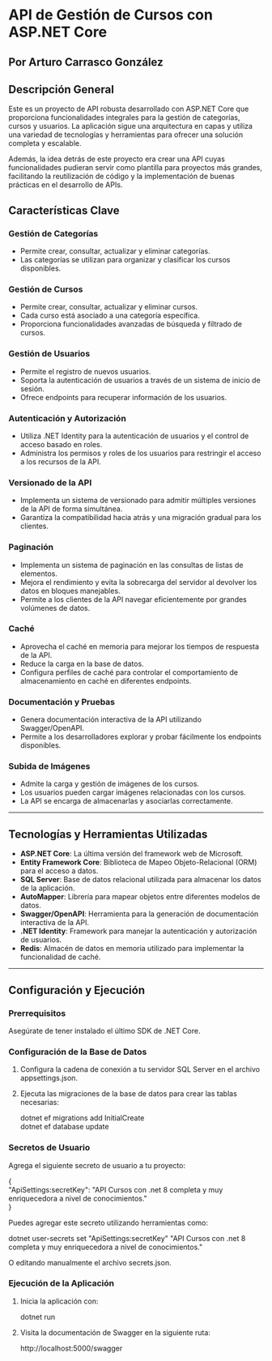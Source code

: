 # API de Gestión de Cursos con ASP.NET Core

## Por Arturo Carrasco González

## Descripción General

Este es un proyecto de API robusta desarrollado con ASP.NET Core que proporciona funcionalidades integrales para la gestión de categorías, cursos y usuarios. La aplicación sigue una arquitectura en capas y utiliza una variedad de tecnologías y herramientas para ofrecer una solución completa y escalable.

Además, la idea detrás de este proyecto era crear una API cuyas funcionalidades pudieran servir como plantilla para proyectos más grandes, facilitando la reutilización de código y la implementación de buenas prácticas en el desarrollo de APIs.

## Características Clave

### Gestión de Categorías

- Permite crear, consultar, actualizar y eliminar categorías.
- Las categorías se utilizan para organizar y clasificar los cursos disponibles.

### Gestión de Cursos

- Permite crear, consultar, actualizar y eliminar cursos.
- Cada curso está asociado a una categoría específica.
- Proporciona funcionalidades avanzadas de búsqueda y filtrado de cursos.

### Gestión de Usuarios

- Permite el registro de nuevos usuarios.
- Soporta la autenticación de usuarios a través de un sistema de inicio de sesión.
- Ofrece endpoints para recuperar información de los usuarios.

### Autenticación y Autorización

- Utiliza .NET Identity para la autenticación de usuarios y el control de acceso basado en roles.
- Administra los permisos y roles de los usuarios para restringir el acceso a los recursos de la API.

### Versionado de la API

- Implementa un sistema de versionado para admitir múltiples versiones de la API de forma simultánea.
- Garantiza la compatibilidad hacia atrás y una migración gradual para los clientes.

### Paginación

- Implementa un sistema de paginación en las consultas de listas de elementos.
- Mejora el rendimiento y evita la sobrecarga del servidor al devolver los datos en bloques manejables.
- Permite a los clientes de la API navegar eficientemente por grandes volúmenes de datos.

### Caché

- Aprovecha el caché en memoria para mejorar los tiempos de respuesta de la API.
- Reduce la carga en la base de datos.
- Configura perfiles de caché para controlar el comportamiento de almacenamiento en caché en diferentes endpoints.

### Documentación y Pruebas

- Genera documentación interactiva de la API utilizando Swagger/OpenAPI.
- Permite a los desarrolladores explorar y probar fácilmente los endpoints disponibles.

### Subida de Imágenes

- Admite la carga y gestión de imágenes de los cursos.
- Los usuarios pueden cargar imágenes relacionadas con los cursos.
- La API se encarga de almacenarlas y asociarlas correctamente.

---

## Tecnologías y Herramientas Utilizadas

- **ASP.NET Core**: La última versión del framework web de Microsoft.
- **Entity Framework Core**: Biblioteca de Mapeo Objeto-Relacional (ORM) para el acceso a datos.
- **SQL Server**: Base de datos relacional utilizada para almacenar los datos de la aplicación.
- **AutoMapper**: Librería para mapear objetos entre diferentes modelos de datos.
- **Swagger/OpenAPI**: Herramienta para la generación de documentación interactiva de la API.
- **.NET Identity**: Framework para manejar la autenticación y autorización de usuarios.
- **Redis**: Almacén de datos en memoria utilizado para implementar la funcionalidad de caché.

---

## Configuración y Ejecución

### Prerrequisitos

Asegúrate de tener instalado el último SDK de .NET Core.

### Configuración de la Base de Datos

1. Configura la cadena de conexión a tu servidor SQL Server en el archivo appsettings.json.
2. Ejecuta las migraciones de la base de datos para crear las tablas necesarias:

   dotnet ef migrations add InitialCreate  
   dotnet ef database update  

### Secretos de Usuario

Agrega el siguiente secreto de usuario a tu proyecto:

   {  
     "ApiSettings:secretKey": "API Cursos con .net 8 completa y muy enriquecedora a nivel de conocimientos."  
   }

Puedes agregar este secreto utilizando herramientas como:

   dotnet user-secrets set "ApiSettings:secretKey" "API Cursos con .net 8 completa y muy enriquecedora a nivel de conocimientos."

O editando manualmente el archivo secrets.json.

### Ejecución de la Aplicación

1. Inicia la aplicación con:

   dotnet run  

2. Visita la documentación de Swagger en la siguiente ruta:

   http://localhost:5000/swagger  
